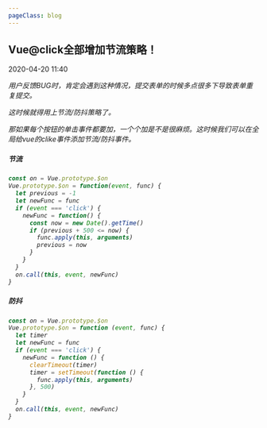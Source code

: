 ```yaml
---
pageClass: blog
---
```


## Vue@click全部增加节流策略！
<p class="date">2020-04-20 11:40 
  <span id="/say-my-life/blog/vue/VueAllClickThrottle.html" class="leancloud_visitors">
      <i class="shni shn-eye-fill" />
      <i class="leancloud-visitors-count"></i>
  </span>
</p>


<el-backtop :visibility-height="0"></el-backtop>

用户反馈BUG时，肯定会遇到这种情况，提交表单的时候多点很多下导致表单重复提交。

这时候就得用上节流/防抖策略了。

那如果每个按钮的单击事件都要加，一个个加是不是很麻烦。这时候我们可以在全局给vue的clike事件添加节流/防抖事件。

##### 节流

``` js
const on = Vue.prototype.$on
Vue.prototype.$on = function(event, func) {
  let previous = -1
  let newFunc = func
  if (event === 'click') {
    newFunc = function() {
      const now = new Date().getTime()
      if (previous + 500 <= now) {
        func.apply(this, arguments)
        previous = now
      }
    }
  }
  on.call(this, event, newFunc)
}
```

##### 防抖

``` js
const on = Vue.prototype.$on
Vue.prototype.$on = function (event, func) {
  let timer
  let newFunc = func
  if (event === 'click') {
    newFunc = function () {
      clearTimeout(timer)
      timer = setTimeout(function () {
        func.apply(this, arguments)
      }, 500)
    }
  }
  on.call(this, event, newFunc)
}
```

<base-valine />